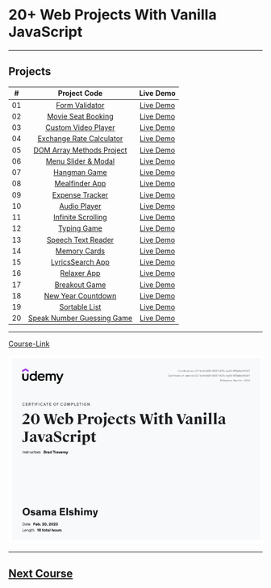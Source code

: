 # 20+ Web Projects With Vanilla JavaScript

---

## Projects

|  #  |                          Project Code                           |                            Live Demo                             |
| :-: | :-------------------------------------------------------------: | :--------------------------------------------------------------: |
| 01  |         [Form Validator](./Projects/01-Form-Validator/)         |  [Live Demo](https://form-validator-osama-elshimy.netlify.app/)  |
| 02  |     [Movie Seat Booking](./Projects/02-Movie-Seat-Booking/)     |    [Live Demo](https://movie-seat-booking-osama.netlify.app/)    |
| 03  |    [Custom Video Player](./Projects/03-Custom-Video-Player/)    |      [Live Demo](https://custom-vidoe-player.netlify.app/)       |
| 04  |    [Exchange Rate Calculator](./Projects/04-Exchange-Rate/)     | [Live Demo](https://exchange-rate-calculator-osama.netlify.app/) |
| 05  |  [DOM Array Methods Project](./Projects/05-DOM-Array-Methods/)  |    [Live Demo](https://dom-array-methods-osama.netlify.app/)     |
| 06  |     [Menu Slider & Modal](./Projects/06-Modal-Menu-Slider/)     |   [Live Demo](https://simple-landing-page-osama.netlify.app/)    |
| 07  |             [Hangman Game](./Projects/07-Hangman/)              |       [Live Demo](https://hangman-game-osama.netlify.app/)       |
| 08  |          [Mealfinder App](./Projects/08-Meal-Finder/)           |       [Live Demo](https://meal-finder-osama.netlify.app/)        |
| 09  |        [Expense Tracker](./Projects/09-Expense-Tracker/)        |    [Live Demo](https://expense-tracker-with-js.netlify.app/)     |
| 10  |           [Audio Player](./Projects/10-Audio-Player/)           |       [Live Demo](https://quran-player-osama.netlify.app/)       |
| 11  |     [Infinite Scrolling](./Projects/11-Infinite-Scrolling/)     |  [Live Demo](https://infinite-scrolling-blogpost.netlify.app/)   |
| 12  |             [Typing Game](./Projects/12-Type-Race/)             |       [Live Demo](https://typing-game-osama.netlify.app/)        |
| 13  |     [Speech Text Reader](./Projects/13-Speech-Text-Reader/)     |    [Live Demo](https://speech-text-reader-osama.netlify.app/)    |
| 14  |           [Memory Cards](./Projects/14-Memory-Cards/)           |       [Live Demo](https://memory-cards-osama.netlify.app/)       |
| 15  |        [LyricsSearch App](./Projects/15-Lyrics-Search/)         |      [Live Demo](https://lyrics-search-osama.netlify.app/)       |
| 16  |              [Relaxer App](./Projects/16-Relaxer/)              |            [Live Demo](https://realxer.netlify.app/)             |
| 17  |            [Breakout Game](./Projects/17-Breakout/)             |      [Live Demo](https://breakout-game-osama.netlify.app/)       |
| 18  |     [New Year Countdown](./Projects/18-New-Year-Countdown/)     |    [Live Demo](https://new-year-countdown-osama.netlify.app/)    |
| 19  |          [Sortable List](./Projects/19-Sortable-List/)          |  [Live Demo](https://richest-people-sortable-list.netlify.app/)  |
| 20  | [Speak Number Guessing Game](./Projects/20-Speak-Number-Guess/) |          [Live Demo](https://speak-number.netlify.app/)          |

---

[Course-Link](https://www.udemy.com/course/web-projects-with-vanilla-javascript/)<br>

![Certificate](vanilla-projects-certificate.png)

---

## [Next Course](/02-Udemy/04-Reactjs-Maximilian/)
